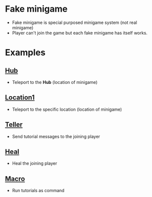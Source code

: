 # Fake minigame
- Fake minigame is special purposed minigame system (not real minigame)
- Player can't join the game but each fake minigame has itself works.

# Examples
## [Hub](https://github.com/MiniGameWorlds/AllMiniGames/blob/main/wiki/Hub.md)
- Teleport to the **Hub** (location of minigame)

## [Location1](https://github.com/MiniGameWorlds/AllMiniGames/blob/main/wiki/Location1.md)
- Teleport to the specific location  (location of minigame)

## [Teller](https://github.com/MiniGameWorlds/AllMiniGames/blob/main/wiki/Teller.md)
- Send tutorial messages to the joining player

## [Heal](https://github.com/MiniGameWorlds/AllMiniGames/blob/main/wiki/Heal.md)
- Heal the joining player

## [Macro](https://github.com/MiniGameWorlds/AllMiniGames/blob/main/wiki/Macro.md)
- Run tutorials as command